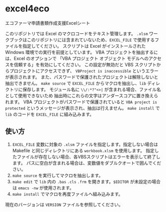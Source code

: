 # excel4eco
エコファーマ申請書類作成支援Excelシート

このリポジトリでは Excel のマクロコードをテキスト管理します。
`.xlsm` ワークブックはこのリポジトリには含まれていないため、`EXCEL_FILE` で使用するファイルを指定してください。
スクリプトは Excel がインストールされた Windows 環境での実行を前提としています。
VBA プロジェクトを抽出するには、Excel のオプションで
「VBA プロジェクト オブジェクト モデルへのアクセスを信頼する」を有効にしてください。
この設定が無効だと VBS スクリプトからプロジェクトにアクセスできず、
`VBProject is inaccessible` というエラーが表示されます。
また、パスワードで保護されたプロジェクトは解除しないと抽出できません。
`make source` で `EXCEL_FILE` からマクロを抽出し、`lib` ディレクトリに保存します。
モジュール名に `\\/:*?"<>|` が含まれる場合、ファイル名として使用できないため
抽出時にこれらの文字はアンダースコアに置き換えられます。
VBA プロジェクトがパスワードで保護されていると
`VBA project is protected` というメッセージが表示され、抽出は行えません。
`make install` で `lib` のコードを `EXCEL_FILE` に組み込みます。

## 使い方
1. `EXCEL_FILE` 変数に対象の `.xlsm` ファイルを指定します。指定しない場合は
   Makefile と同じディレクトリにある `workbook.xlsm` を使用します。
   指定したファイルが存在しない場合、各VBSスクリプトはエラーを表示して終了します。
   パスに空白が含まれる場合は、変数値をダブルクオートで囲んでください。
2. `make source` を実行してマクロを抽出します。
3. `make edit` で `lib` 内の `.bas` `.cls` `.frm` を開きます。`$EDITOR` が未設定の場合は `emacs -nw` が使用されます。
4. `make install` でマクロを再度ファイルへ組み込みます。

現在のバージョンは `VERSION` ファイルを参照してください。
